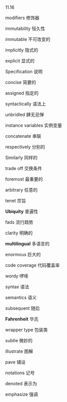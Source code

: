 11.16

modifiers  修饰器

 immutability  恒久性

 immutable  不可改变的

implicitly 隐式的

explicit 显式的

Specification 说明

concise 简要的

assigned 指定的

syntactically  语法上

unbridled 肆无忌惮

instance variables 实例变量

concatenate 串联

respectively 分别的

Similarly 同样的

trade off  交换条件

foremost 最重要的

arbitrary 任意的

tenet 宗旨

**Ubiquity**  普遍性

fads 流行趋势

clarity 明确的

**multilingual** 多语言的

enormous 巨大的

 code coverage 代码覆盖率

wordy 啰嗦

syntax 语法

semantics 语义

subsequent 随后

**Fahrenheit** 华氏

wrapper type 包装类

subtle 微妙的

illustrate 图解

pave 铺设

notations 记号

denoted 表示为

emphasize 强调